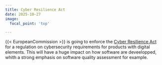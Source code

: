 ```yaml
---
title: Cyber Resilience Act
date: 2025-10-27
image:
  focal_point: 'top'

---
```


{{< EuropeanCommission >}} is going to enforce the [Cyber Resilience Act](https://digital-strategy.ec.europa.eu/en/library/cyber-resilience-act) for a regulation on cybersecurity requirements for products with digital elements.
This will have a huge impact on how software are deveelopped, whith a strong emphasis on software quality assessment for example. 



